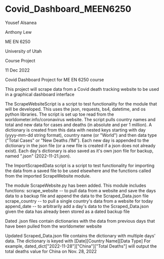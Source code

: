 # Covid_Dashboard_MEEN6250

Yousef Alsanea

Anthony Lew

ME EN 6250

University of Utah

Course Project

11 Dec 2022


Covid Dashboard Project for ME EN 6250 course

This project will scrape data from a Covid death tracking website to be used in a graphical dashboard interface


The ScrapeWebsiteScript is a script to test functionality for the module that will be developed. 
This uses the json, requests, bs4, datetime, and os python libraries.
The script is set up toe read from the worldometer.info/coronavirus website.
The script pulls country names and total and new data for cases and deaths (in absolute and per 1 million).
A dictionary is created from this data with nested keys starting with day (yyyy-mm-dd string format), country name (or "World") and then data type ("Total Cases" or "New Deaths /1M"). 
Each new day is appended to the dictionary in the json file (or a new file is created if a json does not already exist).
Each day's dictionary is also saved as it's own json file for backup, named "<date>.json" (2022-11-21.json).
 
The ImportScrapedData script is a script to test functionality for importing the data from a saved file to be used elsewhere and the functions called from the imported ScrapeWebsite module.

The module ScrapeWebsite.py has been added.
This module includes functions:
scrape_website -- to pull data from a website and save the days data to a backup file and append the data to the Scraped_Data.json file
scrape_country -- to pull a single country's data from a website for today
append_date -- to arbitrarily add a day's data to the Scraped_Data.json given the data has already been stored as a dated backup file
  
Dated .json files contain dictionaries with the data from previous days that have been pulled from the worldometer website
  
Updated Scraped_Data.json file contains the dictionary with multiple days' data.
The dictionary is keyed with [Date][Country Name][Data Type]
For example, dated_dict["2022-11-28"]["China"]["Total Deaths"] will output the total deaths value for China on Nov. 28, 2022
